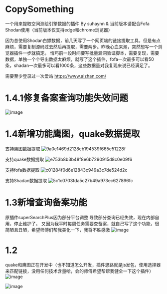 # CopySomething

一个用来提取空间测绘引擎数据的插件 By suhaynn & 当前版本请配合Fofa Shodan使用（当前版本仅支持edge和chrome浏览器）

因为总使用Shodan白嫖数据，前几天写了一个网页端的链接提取工具，但是有点麻烦，需要复制源码过去然后再提取，需要两步。昨晚心血来潮，突然想写一个浏览器插件一步就搞定。
恰巧前一段时间要写批量漏洞验证脚本，需要复现，需要数据，单独一个个导出数据太麻烦，就写了这个插件，fofa一次最多可以看50条，shadan一次最多可以看1000条，这些数据量对我复现来说已经满足了。

需要至少登录过一次爱站 https://www.aizhan.com/

# 1.4.1修复备案查询功能失效问题
![image](https://github.com/user-attachments/assets/8bf5639d-6c9a-4cf3-b73e-0de9c5578453)

# 1.4新增功能鹰图，quake数据提取
支持鹰图数据提取
![9a0e1469d2128eb194539f665e51228f](https://github.com/user-attachments/assets/260aee47-71f3-47c7-943c-6062405a5479)

支持quake数据提取
![e753b8b3b48f8e6b7290915d8c0e09f6](https://github.com/user-attachments/assets/5beb2a8d-9ced-4819-9baf-ea76bd7c3094)

支持fofa数据提取
![c01284f0d6e12843c949a3c7de524d2c](https://github.com/user-attachments/assets/cc3b2897-bf2e-4485-8a50-44f8d444640a)

支持Shadan数据提取
![5c1c0703fda5c27b49a973ec627896fc](https://github.com/user-attachments/assets/dba3c07e-c0e2-44d5-a6aa-9a71af68cdf9)



# 1.3新增查询备案功能
原插件superSearchPlus因为部分平台调整 导致部分查询已经失效，现在内部自用，停止维护了。
又因为我平时每周任务需要查备案，就自己写了这个功能，很简陋且丑陋，希望师傅们帮我美化一下，我将不胜感激
![image](https://github.com/user-attachments/assets/8cf6315b-80dd-4ecc-a77d-63077a336243)

# 1.2
quake和鹰图正在开发中（也不知道怎么开发，插件思路就是js发包，使用选择器来匹配链接，没用任何技术含量哈，会的师傅希望帮帮我健全一下这个插件）
![image](https://github.com/user-attachments/assets/c9227519-159f-4aac-b6d2-009f5beccc1e)

![image](https://github.com/user-attachments/assets/1b2deaa9-a9e5-45bb-b39b-e512a19eec52)

